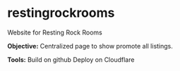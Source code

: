 # restingrockrooms

Website for Resting Rock Rooms

**Objective:**
Centralized page to show promote all listings.

**Tools:**
Build on github
Deploy on Cloudflare
